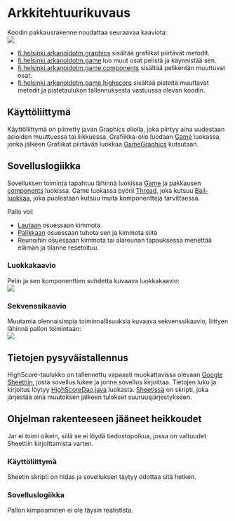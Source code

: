 # Arkkitehtuurikuvaus

Koodin pakkausrakenne noudattaa seuraavaa kaaviota:
<br>
<img src="https://raw.githubusercontent.com/wood101/otm-harjoitustyo/master/dokumentaatio/kuvat/pakkauskaavio.png">
<br>
- [fi.helsinki.arkanoidotm.graphics](https://github.com/wood101/otm-harjoitustyo/tree/master/ArkanoidOTM/src/main/java/fi/helsinki/arkanoidotm/graphics) sisältää grafiikat piirtävät metodit.
- [fi.helsinki.arkanoidotm.game](https://github.com/wood101/otm-harjoitustyo/tree/master/ArkanoidOTM/src/main/java/fi/helsinki/arkanoidotm/game) luo muut osat pelistä ja käynnistää sen.
- [fi.helsinki.arkanoidotm.game.components](https://github.com/wood101/otm-harjoitustyo/tree/master/ArkanoidOTM/src/main/java/fi/helsinki/arkanoidotm/game/components) sisältää pelikentän muuttuvat osat.
- [fi.helsinki.arkanoidotm.game.highscore](https://github.com/wood101/otm-harjoitustyo/tree/master/ArkanoidOTM/src/main/java/fi/helsinki/arkanoidotm/game/highscore) sisältää pisteitä muuttavat metodit ja pistetaulukon tallennuksesta vastuussa olevan koodin.       

## Käyttöliittymä

Käyttöliittymä on piirretty javan Graphics oliolla, joka piirtyy aina uudestaan asioiden muuttuessa tai liikkuessa. Grafiikka-olio luodaan [Game](https://github.com/wood101/otm-harjoitustyo/blob/master/ArkanoidOTM/src/main/java/fi/helsinki/arkanoidotm/game/Game.java) luokassa, jonka jälkeen Grafiikat piirtävää luokkaa [GameGraphics](https://github.com/wood101/otm-harjoitustyo/blob/master/ArkanoidOTM/src/main/java/fi/helsinki/arkanoidotm/graphics/GameGraphics.java) kutsutaan.

## Sovelluslogiikka

Sovelluksen toiminta tapahtuu lähinnä luokissa [Game](https://github.com/wood101/otm-harjoitustyo/blob/master/ArkanoidOTM/src/main/java/fi/helsinki/arkanoidotm/game/Game.java) ja pakkausen [components](https://github.com/wood101/otm-harjoitustyo/tree/master/ArkanoidOTM/src/main/java/fi/helsinki/arkanoidotm/game/components) luokissa. Game luokassa pyörii [Thread](https://docs.oracle.com/javase/7/docs/api/java/lang/Thread.html), joka kutsuu [Ball-luokkaa](https://github.com/wood101/otm-harjoitustyo/blob/master/ArkanoidOTM/src/main/java/fi/helsinki/arkanoidotm/game/components/Ball.java), joka puolestaan kutsuu muita komponentteja tarvittaessa.

Pallo voi:
- [Lautaan](https://github.com/wood101/otm-harjoitustyo/blob/master/ArkanoidOTM/src/main/java/fi/helsinki/arkanoidotm/game/components/Board.java) osuessaan kimmota
- [Palikkaan](https://github.com/wood101/otm-harjoitustyo/blob/master/ArkanoidOTM/src/main/java/fi/helsinki/arkanoidotm/game/components/Block.java)  osuessaan tuhota sen ja kimmota siitä
- Reunoihin osuessaan kimmota tai alareunan tapauksessa menettää elämän ja tilanne resetoituu.

### Luokkakaavio
Pelin ja sen komponenttien suhdetta kuvaava luokkakaavio:
<br>
<img src="https://raw.githubusercontent.com/wood101/otm-harjoitustyo/master/dokumentaatio/kuvat/luokkakaavio.png">

### Sekvenssikaavio

Muutamia olennaisimpia toiminnallisuuksia kuvaava sekvenssikaavio, liittyen lähinnä pallon toimintaan:
<br>
<img src="https://raw.githubusercontent.com/wood101/otm-harjoitustyo/master/dokumentaatio/kuvat/sekvenssikaavio.png">
<br>

## Tietojen pysyväistallennus

HighScore-taulukko on tallennettu vapaasti muokattavissa olevaan [Google Sheettiin](https://docs.google.com/spreadsheets/d/1QQmmAWKtWSMejc_26vOyew0qZg_niVJ9I0AAVfF9tuE/edit?usp=sharing), josta sovellus lukee ja jonne sovellus kirjoittaa. Tietojen luku ja kirjoitus löytyy [HighScoreDao.java](https://github.com/wood101/otm-harjoitustyo/blob/master/ArkanoidOTM/src/main/java/fi/helsinki/arkanoidotm/game/highscore/HighScoreDao.java) luokasta.
[Sheetissä](https://docs.google.com/spreadsheets/d/1QQmmAWKtWSMejc_26vOyew0qZg_niVJ9I0AAVfF9tuE/edit?usp=sharing) on skripti, joka järjestää aina muutoksen jälkeen tulokset suuruusjärjestykseen.


## Ohjelman rakenteeseen jääneet heikkoudet

Jar ei toimi oikein, sillä se ei löydä tiedostopolkua, jossa on valtuudet Sheettiin kirjoittamista varten.

### Käyttöliittymä

Sheetin skripti on hidas ja sovelluksen täytyy odottaa sitä hetken.

### Sovelluslogiikka

Pallon kimpoaminen ei ole täysin realistista.